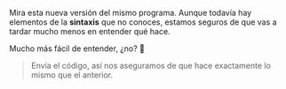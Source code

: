 Mira esta nueva versión del mismo programa. Aunque todavía hay elementos de la **sintaxis** que no conoces, estamos seguros de que vas a tardar mucho menos en entender qué hace.

Mucho más fácil de entender, ¿no? :thinking:

> Envía el código, así nos aseguramos de que hace exactamente lo mismo que el anterior.
